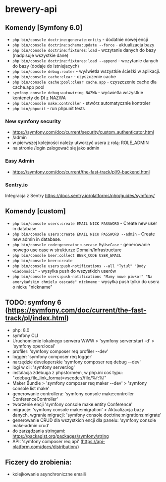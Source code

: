 # brewery-api

## Komendy [Symfony 6.0]
- `php bin/console doctrine:generate:entity` - dodatnie nowej encji
- `php bin/console doctrine:schema:update --force` - aktualizacja bazy
- `php bin/console doctrine:fixtures:load` - wczytanie danych do bazy (nadpisuje wszystkie dane)
- `php bin/console doctrine:fixtures:load --append` - wczytanie danych do bazy (dodaje do istniejacych)
- `php bin/console debug:router` - wyświetla wszystkie ścieżki w aplikacji.
- `php bin/console cache:clear` - czyszczenie cache
- `php bin/console cache:pool:clear cache.app` - czyszczenie cache dla cache.app pool
- `symfony console debug:autowiring NAZWA` - wyświetla wszystkie kontenety do DI z NAZWA
- `php bin/console make:controller` - stwórz automatycznie kontroler 
- `php bin/phpunit` - run phpunit tests

### New symfony security
- https://symfony.com/doc/current/security/custom_authenticator.html
- /admin
- w pierwszej kolejności należy utworzyć usera z rolą: ROLE_ADMIN
- na stronie /login zalogować się jako admin 

### Easy Admin
- https://symfony.com/doc/current/the-fast-track/pl/9-backend.html

### Sentry.io
Integracja z Sentry https://docs.sentry.io/platforms/php/guides/symfony/

## Komendy [custom]
- `php bin/console users:create EMAIL NICK PASSWORD` - Create new user in database.
- `php bin/console users:create EMAIL NICK PASSWORD --admin` - Create new admin in database.
- `php bin/console code:generator:usecase MyUseCase` - generowanie nowego use case w strukturze Domain/Infrastructure
- `php bin/console beer:collect BEER_CODE USER_EMAIL`
- `php bin/console beer:create`
- `php bin/console users:push-notifications --all "Tytuł" "Body wiadomości"` - wysyłka push do wszystkich userów
- `php bin/console users:push-notifications "Mamy nowe piwko!" "Na amerykańskim chmielu cascade" nickname` - wysyłka push tylko do usera o nicku "nickname"


## TODO: symfony 6 (https://symfony.com/doc/current/the-fast-track/pl/index.html)
- php: 8.0
- symfony CLI
- Uruchomienie lokalnego serwera WWW > 'symfony server:start -d' > 'symfony open:local'
- profiler: 'symfony composer req profiler --dev'
- logger: 'symfony composer req logger'
- narzędzie developerskie 'symfony composer req debug --dev'
- logi w cli: 'symfony server:log'
- instalacja zdebuga z phpstormem, w php.ini coś typu: "xdebug.file_link_format=vscode://file/%f:%l"
- Maker Bundle > 'symfony composer req maker --dev' > 'symfony console list make'
- generowanie controllera: 'symfony console make:controller ConferenceController'
- tworzenie encji 'symfony console make:entity Conference'
- migracje: 'symfony console make:migration' > Aktualizacja bazy danych, wgranie migracji: 'symfony console doctrine:migrations:migrate'
- generowanie CRUD dla wszystkich encji dla panelu: 'symfony console make:admin:crud'
- do zarządzania stringami: https://packagist.org/packages/symfony/string
- API: 'symfony composer req api' (https://api-platform.com/docs/distribution/)

## Ficzery do zrobienia:
- kolejkowanie asynchroniczne emaili
